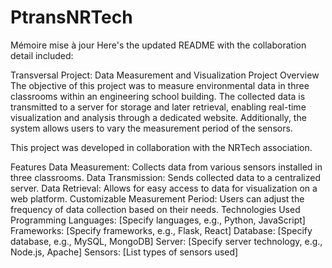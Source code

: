 # PtransNRTech


Mémoire mise à jour
Here's the updated README with the collaboration detail included:

Transversal Project: Data Measurement and Visualization
Project Overview
The objective of this project was to measure environmental data in three classrooms within an engineering school building. The collected data is transmitted to a server for storage and later retrieval, enabling real-time visualization and analysis through a dedicated website. Additionally, the system allows users to vary the measurement period of the sensors.

This project was developed in collaboration with the NRTech association.

Features
Data Measurement: Collects data from various sensors installed in three classrooms.
Data Transmission: Sends collected data to a centralized server.
Data Retrieval: Allows for easy access to data for visualization on a web platform.
Customizable Measurement Period: Users can adjust the frequency of data collection based on their needs.
Technologies Used
Programming Languages: [Specify languages, e.g., Python, JavaScript]
Frameworks: [Specify frameworks, e.g., Flask, React]
Database: [Specify database, e.g., MySQL, MongoDB]
Server: [Specify server technology, e.g., Node.js, Apache]
Sensors: [List types of sensors used]
